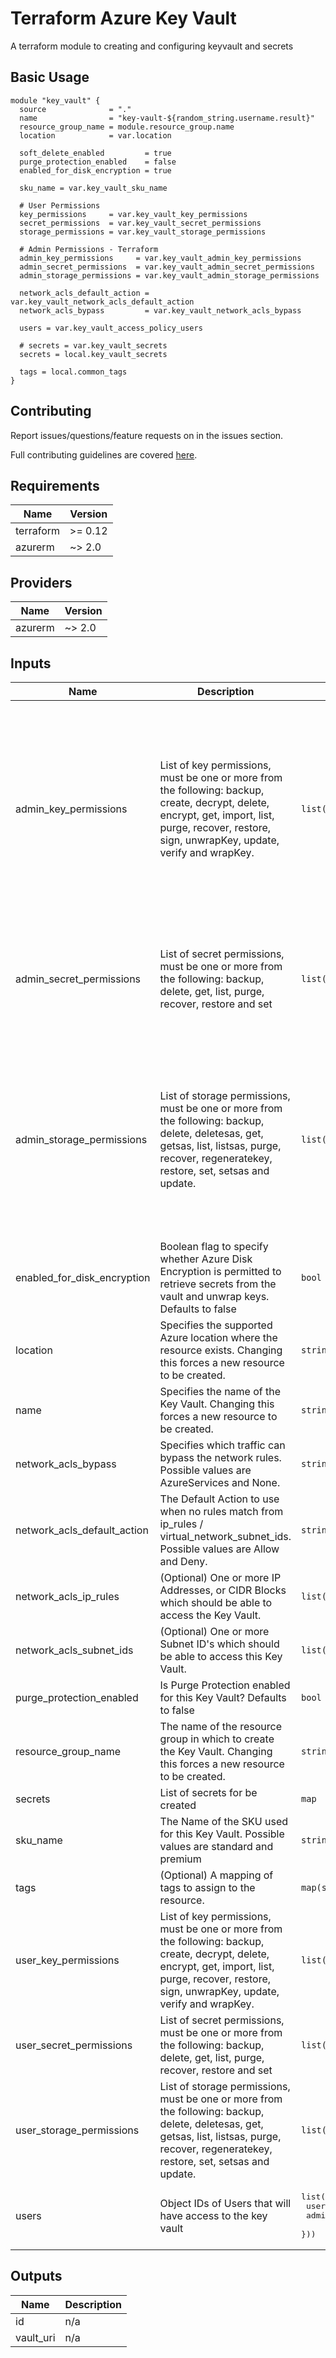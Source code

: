 # Terraform Azure Key Vault
A terraform module to creating and configuring keyvault and secrets


## Basic Usage
```hcl
module "key_vault" {
  source              = "."
  name                = "key-vault-${random_string.username.result}"
  resource_group_name = module.resource_group.name
  location            = var.location

  soft_delete_enabled         = true
  purge_protection_enabled    = false
  enabled_for_disk_encryption = true

  sku_name = var.key_vault_sku_name

  # User Permissions
  key_permissions     = var.key_vault_key_permissions
  secret_permissions  = var.key_vault_secret_permissions
  storage_permissions = var.key_vault_storage_permissions

  # Admin Permissions - Terraform
  admin_key_permissions     = var.key_vault_admin_key_permissions
  admin_secret_permissions  = var.key_vault_admin_secret_permissions
  admin_storage_permissions = var.key_vault_admin_storage_permissions

  network_acls_default_action = var.key_vault_network_acls_default_action
  network_acls_bypass         = var.key_vault_network_acls_bypass

  users = var.key_vault_access_policy_users

  # secrets = var.key_vault_secrets
  secrets = local.key_vault_secrets

  tags = local.common_tags
}

```

## Contributing

Report issues/questions/feature requests on in the issues section.

Full contributing guidelines are covered [here](CONTRIBUTING.md).

<!-- BEGINNING OF PRE-COMMIT-TERRAFORM DOCS HOOK -->
## Requirements

| Name | Version |
|------|---------|
| terraform | >= 0.12 |
| azurerm | ~> 2.0 |

## Providers

| Name | Version |
|------|---------|
| azurerm | ~> 2.0 |

## Inputs

| Name | Description | Type | Default | Required |
|------|-------------|------|---------|:--------:|
| admin\_key\_permissions | List of key permissions, must be one or more from the following: backup, create, decrypt, delete, encrypt, get, import, list, purge, recover, restore, sign, unwrapKey, update, verify and wrapKey. | `list(any)` | <pre>[<br>  "backup",<br>  "create",<br>  "decrypt",<br>  "delete",<br>  "encrypt",<br>  "get",<br>  "import",<br>  "list",<br>  "purge",<br>  "recover",<br>  "restore",<br>  "sign",<br>  "unwrapKey",<br>  "update",<br>  "verify",<br>  "wrapKey"<br>]</pre> | no |
| admin\_secret\_permissions | List of secret permissions, must be one or more from the following: backup, delete, get, list, purge, recover, restore and set | `list(string)` | <pre>[<br>  "backup",<br>  "delete",<br>  "get",<br>  "list",<br>  "purge",<br>  "recover",<br>  "restore",<br>  "set"<br>]</pre> | no |
| admin\_storage\_permissions | List of storage permissions, must be one or more from the following: backup, delete, deletesas, get, getsas, list, listsas, purge, recover, regeneratekey, restore, set, setsas and update. | `list(string)` | <pre>[<br>  "backup",<br>  "deleteas",<br>  "delete",<br>  "getas",<br>  "get",<br>  "listas",<br>  "list",<br>  "purge",<br>  "recover",<br>  "restore",<br>  "regeneratekey",<br>  "set",<br>  "setas",<br>  "update"<br>]</pre> | no |
| enabled\_for\_disk\_encryption | Boolean flag to specify whether Azure Disk Encryption is permitted to retrieve secrets from the vault and unwrap keys. Defaults to false | `bool` | `null` | no |
| location | Specifies the supported Azure location where the resource exists. Changing this forces a new resource to be created. | `string` | n/a | yes |
| name | Specifies the name of the Key Vault. Changing this forces a new resource to be created. | `string` | n/a | yes |
| network\_acls\_bypass | Specifies which traffic can bypass the network rules. Possible values are AzureServices and None. | `string` | `null` | no |
| network\_acls\_default\_action | The Default Action to use when no rules match from ip\_rules / virtual\_network\_subnet\_ids. Possible values are Allow and Deny. | `string` | `"Deny"` | no |
| network\_acls\_ip\_rules | (Optional) One or more IP Addresses, or CIDR Blocks which should be able to access the Key Vault. | `list(string)` | `null` | no |
| network\_acls\_subnet\_ids | (Optional) One or more Subnet ID's which should be able to access this Key Vault. | `list(string)` | `null` | no |
| purge\_protection\_enabled | Is Purge Protection enabled for this Key Vault? Defaults to false | `bool` | `null` | no |
| resource\_group\_name | The name of the resource group in which to create the Key Vault. Changing this forces a new resource to be created. | `string` | n/a | yes |
| secrets | List of secrets for be created | `map` | `{}` | no |
| sku\_name | The Name of the SKU used for this Key Vault. Possible values are standard and premium | `string` | `"standard"` | no |
| tags | (Optional) A mapping of tags to assign to the resource. | `map(string)` | `{}` | no |
| user\_key\_permissions | List of key permissions, must be one or more from the following: backup, create, decrypt, delete, encrypt, get, import, list, purge, recover, restore, sign, unwrapKey, update, verify and wrapKey. | `list(any)` | <pre>[<br>  "list",<br>  "get",<br>  "decrypt",<br>  "unwrapKey"<br>]</pre> | no |
| user\_secret\_permissions | List of secret permissions, must be one or more from the following: backup, delete, get, list, purge, recover, restore and set | `list(any)` | <pre>[<br>  "list",<br>  "get"<br>]</pre> | no |
| user\_storage\_permissions | List of storage permissions, must be one or more from the following: backup, delete, deletesas, get, getsas, list, listsas, purge, recover, regeneratekey, restore, set, setsas and update. | `list(any)` | <pre>[<br>  "list",<br>  "get",<br>  "listas",<br>  "getsas"<br>]</pre> | no |
| users | Object IDs of Users that will have access to the key vault | <pre>list(object({<br>    user_id = string<br>    admin   = bool<br>  }))</pre> | `[]` | no |

## Outputs

| Name | Description |
|------|-------------|
| id | n/a |
| vault\_uri | n/a |

<!-- END OF PRE-COMMIT-TERRAFORM DOCS HOOK -->
